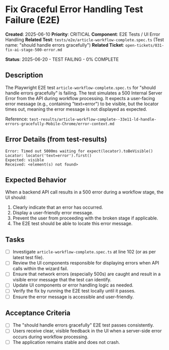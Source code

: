 # Fix Graceful Error Handling Test Failure (E2E)

**Created**: 2025-06-10
**Priority**: CRITICAL
**Component**: E2E Tests / UI Error Handling
**Related Test**: `tests/e2e/article-workflow-complete.spec.ts` (Test name: "should handle errors gracefully")
**Related Ticket**: `open-tickets/031-fix-ai-stage-500-error.md`

**Status**: 2025-06-20 - TEST FAILING - 0% COMPLETE

## Description
The Playwright E2E test `article-workflow-complete.spec.ts` for "should handle errors gracefully" is failing.
The test simulates a 500 Internal Server Error from the API during workflow processing.
It expects a user-facing error message (e.g., containing "text=error") to be visible, but the locator times out, meaning the error message is not displayed as expected.

Reference: `test-results/article-workflow-complete--33e11-ld-handle-errors-gracefully-Mobile-Chrome/error-context.md`

## Error Details (from test-results)
```
Error: Timed out 5000ms waiting for expect(locator).toBeVisible()
Locator: locator('text=error').first()
Expected: visible
Received: <element(s) not found>
```

## Expected Behavior
When a backend API call results in a 500 error during a workflow stage, the UI should:
1.  Clearly indicate that an error has occurred.
2.  Display a user-friendly error message.
3.  Prevent the user from proceeding with the broken stage if applicable.
4.  The E2E test should be able to locate this error message.

## Tasks
- [ ] Investigate `article-workflow-complete.spec.ts` at line 102 (or as per latest test file).
- [ ] Review the UI components responsible for displaying errors when API calls within the wizard fail.
- [ ] Ensure that network errors (especially 500s) are caught and result in a visible error message that the test can identify.
- [ ] Update UI components or error handling logic as needed.
- [ ] Verify the fix by running the E2E test locally until it passes.
- [ ] Ensure the error message is accessible and user-friendly.

## Acceptance Criteria
- [ ] The "should handle errors gracefully" E2E test passes consistently.
- [ ] Users receive clear, visible feedback in the UI when a server-side error occurs during workflow processing.
- [ ] The application remains stable and does not crash.
```
